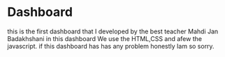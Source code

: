 # Dashboard
this is the first dashboard that I developed by the best teacher Mahdi Jan Badakhshani in this dashboard We use the HTML,CSS and afew the javascript.
if this dashboard has has any problem honestly Iam so sorry.
